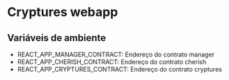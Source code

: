 # Cryptures webapp

## Variáveis de ambiente

- REACT_APP_MANAGER_CONTRACT: Endereço do contrato manager
- REACT_APP_CHERISH_CONTRACT: Endereço do contrato cherish
- REACT_APP_CRYPTURES_CONTRACT: Endereço do contrato cryptures
